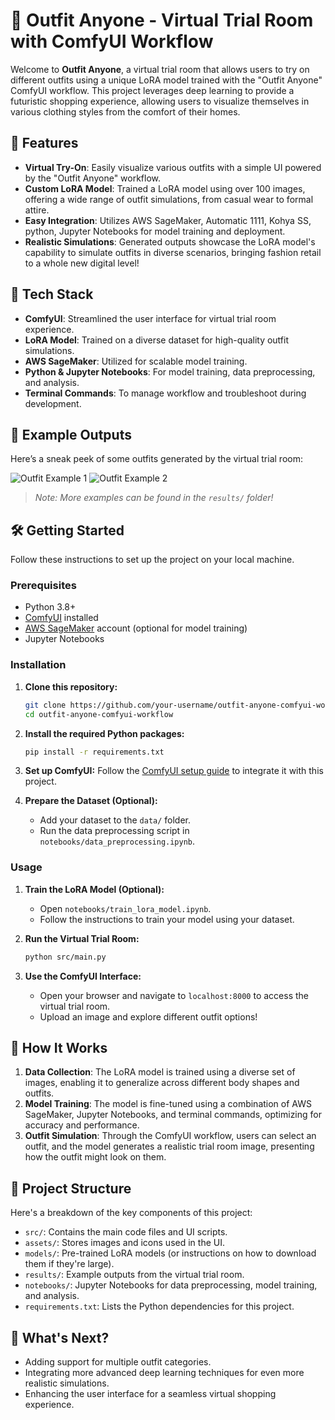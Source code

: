 # 👗 Outfit Anyone - Virtual Trial Room with ComfyUI Workflow

Welcome to **Outfit Anyone**, a virtual trial room that allows users to try on different outfits using a unique LoRA model trained with the "Outfit Anyone" ComfyUI workflow. This project leverages deep learning to provide a futuristic shopping experience, allowing users to visualize themselves in various clothing styles from the comfort of their homes.

## 🌟 Features
- **Virtual Try-On**: Easily visualize various outfits with a simple UI powered by the "Outfit Anyone" workflow.
- **Custom LoRA Model**: Trained a LoRA model using over 100 images, offering a wide range of outfit simulations, from casual wear to formal attire.
- **Easy Integration**: Utilizes AWS SageMaker, Automatic 1111, Kohya SS, python, Jupyter Notebooks for model training and deployment.
- **Realistic Simulations**: Generated outputs showcase the LoRA model's capability to simulate outfits in diverse scenarios, bringing fashion retail to a whole new digital level!

## 🚀 Tech Stack
- **ComfyUI**: Streamlined the user interface for virtual trial room experience.
- **LoRA Model**: Trained on a diverse dataset for high-quality outfit simulations.
- **AWS SageMaker**: Utilized for scalable model training.
- **Python & Jupyter Notebooks**: For model training, data preprocessing, and analysis.
- **Terminal Commands**: To manage workflow and troubleshoot during development.

## 📸 Example Outputs
Here’s a sneak peek of some outfits generated by the virtual trial room:

![Outfit Example 1](results/outfit_example1.png)
![Outfit Example 2](results/outfit_example2.png)

> *Note: More examples can be found in the `results/` folder!*

## 🛠️ Getting Started
Follow these instructions to set up the project on your local machine.

### Prerequisites
- Python 3.8+
- [ComfyUI](https://comfyui.com/) installed
- [AWS SageMaker](https://aws.amazon.com/sagemaker/) account (optional for model training)
- Jupyter Notebooks

### Installation
1. **Clone this repository:**
    ```bash
    git clone https://github.com/your-username/outfit-anyone-comfyui-workflow.git
    cd outfit-anyone-comfyui-workflow
    ```

2. **Install the required Python packages:**
    ```bash
    pip install -r requirements.txt
    ```

3. **Set up ComfyUI:**
    Follow the [ComfyUI setup guide](https://comfyui.com/getting-started) to integrate it with this project.

4. **Prepare the Dataset (Optional):**
   - Add your dataset to the `data/` folder.
   - Run the data preprocessing script in `notebooks/data_preprocessing.ipynb`.

### Usage
1. **Train the LoRA Model (Optional):**
   - Open `notebooks/train_lora_model.ipynb`.
   - Follow the instructions to train your model using your dataset.
   
2. **Run the Virtual Trial Room:**
    ```bash
    python src/main.py
    ```

3. **Use the ComfyUI Interface:**
   - Open your browser and navigate to `localhost:8000` to access the virtual trial room.
   - Upload an image and explore different outfit options!

## 🧠 How It Works
1. **Data Collection**: The LoRA model is trained using a diverse set of images, enabling it to generalize across different body shapes and outfits.
2. **Model Training**: The model is fine-tuned using a combination of AWS SageMaker, Jupyter Notebooks, and terminal commands, optimizing for accuracy and performance.
3. **Outfit Simulation**: Through the ComfyUI workflow, users can select an outfit, and the model generates a realistic trial room image, presenting how the outfit might look on them.

## 📝 Project Structure
Here's a breakdown of the key components of this project:
- `src/`: Contains the main code files and UI scripts.
- `assets/`: Stores images and icons used in the UI.
- `models/`: Pre-trained LoRA models (or instructions on how to download them if they're large).
- `results/`: Example outputs from the virtual trial room.
- `notebooks/`: Jupyter Notebooks for data preprocessing, model training, and analysis.
- `requirements.txt`: Lists the Python dependencies for this project.


## 🎯 What's Next?
- Adding support for multiple outfit categories.
- Integrating more advanced deep learning techniques for even more realistic simulations.
- Enhancing the user interface for a seamless virtual shopping experience.

